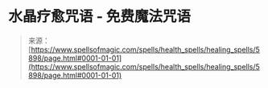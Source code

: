 <!--yml

category: 未分类

date: 2024-06-12 18:40:12

-->

# 水晶疗愈咒语 - 免费魔法咒语

> 来源：[https://www.spellsofmagic.com/spells/health_spells/healing_spells/5898/page.html#0001-01-01](https://www.spellsofmagic.com/spells/health_spells/healing_spells/5898/page.html#0001-01-01)
